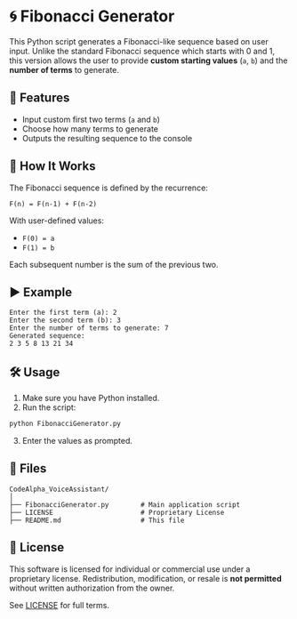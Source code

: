 # 🌀 Fibonacci Generator

This Python script generates a Fibonacci-like sequence based on user input. Unlike the standard Fibonacci sequence which starts with 0 and 1, this version allows the user to provide **custom starting values** (`a`, `b`) and the **number of terms** to generate.

## 📌 Features

- Input custom first two terms (`a` and `b`)
- Choose how many terms to generate
- Outputs the resulting sequence to the console

## 🧮 How It Works

The Fibonacci sequence is defined by the recurrence:

```
F(n) = F(n-1) + F(n-2)
```

With user-defined values:
- `F(0) = a`
- `F(1) = b`

Each subsequent number is the sum of the previous two.

## ▶️ Example

```
Enter the first term (a): 2
Enter the second term (b): 3
Enter the number of terms to generate: 7
Generated sequence:
2 3 5 8 13 21 34
```

## 🛠 Usage

1. Make sure you have Python installed.
2. Run the script:

```bash
python FibonacciGenerator.py
```

3. Enter the values as prompted.

## 📂 Files

```
CodeAlpha_VoiceAssistant/
│
├── FibonacciGenerator.py        # Main application script
├── LICENSE                      # Proprietary License
├── README.md                    # This file
```

## 📜 License

This software is licensed for individual or commercial use under a proprietary license. Redistribution, modification, or resale is **not permitted** without written authorization from the owner.

See [LICENSE](LICENSE) for full terms.
